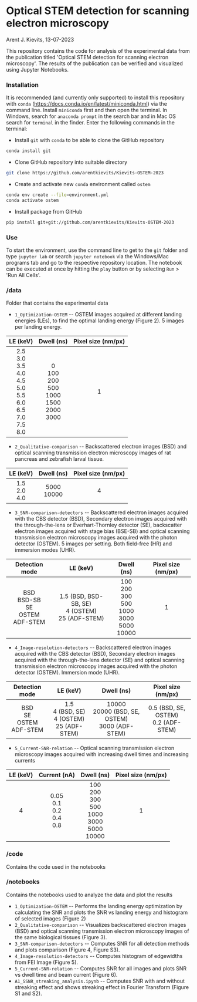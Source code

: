 # Optical STEM detection for scanning electron microscopy
Arent J. Kievits, 13-07-2023

This repository contains the code for analysis of the experimental data from the publication titled 'Optical STEM detection for scanning electron microscopy'. The results of the publication can be verified and visualized using Jupyter Notebooks. 

### Installation

It is recommended (and currently only supported) to install this repository with `conda` (https://docs.conda.io/en/latest/miniconda.html) via the command line. Install `miniconda` first and then open the terminal. In Windows, search for `anaconda prompt` in the search bar and in Mac OS search for `terminal` in the finder. Enter the following commands in the terminal:

* Install `git` with `conda` to be able to clone the GitHub repository
```bash
conda install git
```

* Clone GitHub repository into suitable directory
```bash
git clone https://github.com/arentkievits/Kievits-OSTEM-2023
```

* Create and activate new `conda` environment called `ostem`
```bash
conda env create --file=environment.yml
conda activate ostem
```

* Install package from GitHub
```bash
pip install git+git://github.com/arentkievits/Kievits-OSTEM-2023
```

### Use

To start the environment, use the command line to get to the `git` folder and type `jupyter lab` or search `jupyter notebook` via the Windows/Mac programs tab and go to the respective repository location. The notebook can be executed at once by hitting the `play` button or by selecting `Run` > 'Run All Cells'. 

### /data
Folder that contains the experimental data

* `1_Optimization-OSTEM` -- OSTEM images acquired at different landing energies (LEs), to find the optimal landing energy (Figure 2). 5 images per landing energy.

| LE (keV) | Dwell (ns) | Pixel size (nm/px) |
|:--------:|:----------:|:------------------:|
| 2.5<br>3.0<br>3.5<br>4.0<br>4.5<br>5.0<br>5.5<br>6.0<br>6.5<br>7.0<br>7.5<br>8.0| 0<br>100<br>200<br>500<br>1000<br>1500<br>2000<br>3000 | 1 |

* `2_Qualitative-comparison` -- Backscattered electron images (BSD) and optical scanning transmission electron microscopy images of rat pancreas and zebrafish larval tissue.

| LE (keV) | Dwell (ns) | Pixel size (nm/px) |
|:--------:|:----------:|:------------------:|
| 1.5<br>2.0<br>4.0| 5000<br>10000 | 4 |

* `3_SNR-comparison-detectors` -- Backscattered electron images acquired with the CBS detector (BSD), Secondary electron images acquired with the through-the-lens or Everhart-Thornley detector (SE), backscatter electron images acquired with stage bias (BSE-SB) and optical scanning transmission electron microscopy images acquired with the photon detector (OSTEM). 5 images per setting. Both field-free (HR) and immersion modes (UHR).

| Detection mode | LE (keV) | Dwell (ns) | Pixel size (nm/px) |
|:--------------:|:--------:|:----------:|:------------------:|
| BSD<br>BSD-SB<br>SE<br>OSTEM<br>ADF-STEM | 1.5 (BSD, BSD-SB, SE)<br>4 (OSTEM)<br>25 (ADF-STEM)| 100<br>200<br>300<br>500<br>1000<br>3000<br>5000<br>10000 | 1 |

* `4_Image-resolution-detectors` -- Backscattered electron images acquired with the CBS detector (BSD), Secondary electron images acquired with the through-the-lens detector (SE) and optical scanning transmission electron microscopy images acquired with the photon detector (OSTEM). Immersion mode (UHR).

| Detection mode | LE (keV) | Dwell (ns) | Pixel size (nm/px) |
|:--------------:|:-------:|:----------:|:------------------:|
| BSD<br>SE<br>OSTEM<br>ADF-STEM | 1.5<br>4 (BSD, SE)<br>4 (OSTEM)<br>25 (ADF-STEM) | 10000<br>20000 (BSD, SE, OSTEM)<br>3000 (ADF-STEM) | 0.5 (BSD, SE, OSTEM)<br>0.2 (ADF-STEM) |

* `5_Current-SNR-relation` -- Optical scanning transmission electron microscopy images acquired with increasing dwell times and increasing currents

| LE (keV) | Current (nA) | Dwell (ns) | Pixel size (nm/px) |
|:--------:|:------------:|:----------:|:------------------:|
| 4 | 0.05<br>0.1<br>0.2<br>0.4<br>0.8 | 100<br>200<br>300<br>500<br>1000<br>3000<br>5000<br>10000<br> | 1 |

### /code
Contains the code used in the notebooks

### /notebooks
Contains the notebooks used to analyze the data and plot the results

* `1_Optimization-OSTEM` -- Performs the landing energy optimization by calculating the SNR and plots the SNR vs landing energy and histogram of selected images (Figure 2)
* `2_Qualitative-comparison` -- Visualizes backscattered electron images (BSD) and optical scanning transmission electron microscopy images of the same biological tissues (Figure 3). 
* `3_SNR-comparison-detectors` -- Computes SNR for all detection methods and plots comparison (Figure 4, Figure S3).
* `4_Image-resolution-detectors` -- Computes histogram of edgewidths from FEI Image (Figure 5).
* `5_Current-SNR-relation` -- Computes SNR for all images and plots SNR vs dwell time and beam current (Figure 6).
* `A1_SSNR_streaking_analysis.ipynb` -- Computes SNR with and without streaking effect and shows streaking effect in Fourier Transform (Figure S1 and S2).
